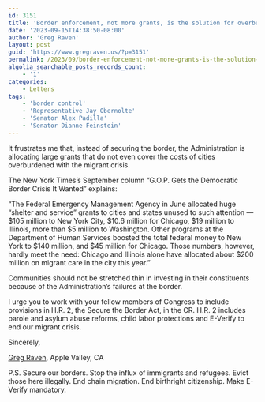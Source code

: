 ```yaml
---
id: 3151
title: 'Border enforcement, not more grants, is the solution for overburdened cities'
date: '2023-09-15T14:38:50-08:00'
author: 'Greg Raven'
layout: post
guid: 'https://www.gregraven.us/?p=3151'
permalink: /2023/09/border-enforcement-not-more-grants-is-the-solution-for-overburdened-cities/
algolia_searchable_posts_records_count:
    - '1'
categories:
    - Letters
tags:
    - 'border control'
    - 'Representative Jay Obernolte'
    - 'Senator Alex Padilla'
    - 'Senator Dianne Feinstein'
---
```


It frustrates me that, instead of securing the border, the Administration is allocating large grants that do not even cover the costs of cities overburdened with the migrant crisis.

The New York Times’s September column “G.O.P. Gets the Democratic Border Crisis It Wanted” explains:

“The Federal Emergency Management Agency in June allocated huge “shelter and service” grants to cities and states unused to such attention — $105 million to New York City, $10.6 million for Chicago, $19 million to Illinois, more than $5 million to Washington. Other programs at the Department of Human Services boosted the total federal money to New York to $140 million, and $45 million for Chicago. Those numbers, however, hardly meet the need: Chicago and Illinois alone have allocated about $200 million on migrant care in the city this year.”

Communities should not be stretched thin in investing in their constituents because of the Administration’s failures at the border.

I urge you to work with your fellow members of Congress to include provisions in H.R. 2, the Secure the Border Act, in the CR. H.R. 2 includes parole and asylum abuse reforms, child labor protections and E-Verify to end our migrant crisis.

Sincerely,

[Greg Raven](https://www.gregraven.org/), Apple Valley, CA

P.S. Secure our borders. Stop the influx of immigrants and refugees. Evict those here illegally. End chain migration. End birthright citizenship. Make E-Verify mandatory.